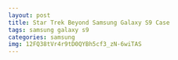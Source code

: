 ```yaml
---
layout: post
title: Star Trek Beyond Samsung Galaxy S9 Case
tags: samsung galaxy s9
categories: samsung
img: 12FQ38tVr4r9tD0QYBh5cf3_zN-6wiTAS
---
```

